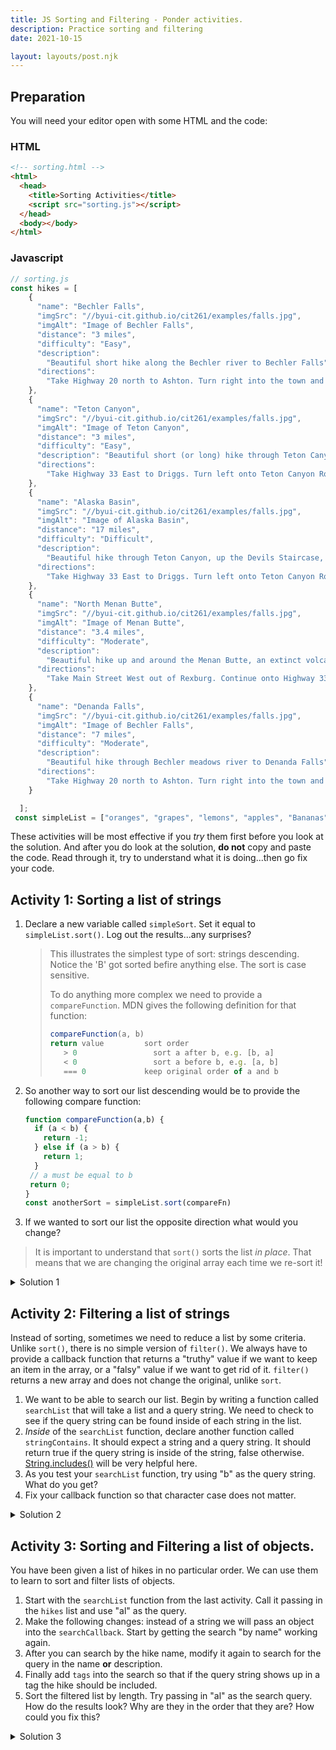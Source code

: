 ```yaml
---
title: JS Sorting and Filtering - Ponder activities.
description: Practice sorting and filtering
date: 2021-10-15

layout: layouts/post.njk
---
```


## Preparation

<!-- Make sure you read through the Prepare section for this topic. -->

You will need your editor open with some HTML and the code:

### HTML

```html
<!-- sorting.html -->
<html>
  <head>
    <title>Sorting Activities</title>
    <script src="sorting.js"></script>
  </head>
  <body></body>
</html>
```

### Javascript

```javascript
// sorting.js
const hikes = [
    {
      "name": "Bechler Falls",
      "imgSrc": "//byui-cit.github.io/cit261/examples/falls.jpg",
      "imgAlt": "Image of Bechler Falls",
      "distance": "3 miles",
      "difficulty": "Easy",
      "description":
        "Beautiful short hike along the Bechler river to Bechler Falls",
      "directions":
        "Take Highway 20 north to Ashton. Turn right into the town and continue through. Follow that road for a few miles then turn left again onto the Cave Falls road. Drive to the end of the Cave Falls road. There is a parking area at the trailhead."
    },
    {
      "name": "Teton Canyon",
      "imgSrc": "//byui-cit.github.io/cit261/examples/falls.jpg",
      "imgAlt": "Image of Teton Canyon",
      "distance": "3 miles",
      "difficulty": "Easy",
      "description": "Beautiful short (or long) hike through Teton Canyon.",
      "directions":
        "Take Highway 33 East to Driggs. Turn left onto Teton Canyon Road. Follow that road for a few miles then turn right onto Staline Road for a short distance, then left onto Alta Road. Veer right after Alta back onto Teton Canyon Road. There is a parking area at the trailhead."
    },
    {
      "name": "Alaska Basin",
      "imgSrc": "//byui-cit.github.io/cit261/examples/falls.jpg",
      "imgAlt": "Image of Alaska Basin",
      "distance": "17 miles",
      "difficulty": "Difficult",
      "description":
        "Beautiful hike through Teton Canyon, up the Devils Staircase, to Alaska Basin",
      "directions":
        "Take Highway 33 East to Driggs. Turn left onto Teton Canyon Road. Follow that road for a few miles then turn right onto Staline Road for a short distance, then left onto Alta Road. Veer right after Alta back onto Teton Canyon Road. There is a parking area at the trailhead."
    },
    {
      "name": "North Menan Butte",
      "imgSrc": "//byui-cit.github.io/cit261/examples/falls.jpg",
      "imgAlt": "Image of Menan Butte",
      "distance": "3.4 miles",
      "difficulty": "Moderate",
      "description":
        "Beautiful hike up and around the Menan Butte, an extinct volcano cone",
      "directions":
        "Take Main Street West out of Rexburg. Continue onto Highway 33. Travel west for about 8 miles until you see E Butte Rd on the South. Turn left and travel about 1 mile, turn left at your first opportunity onto Twin Butte Road. Follow that road for about 2 miles. The trailhead parking lot will be on the left"
    },
    {
      "name": "Denanda Falls",
      "imgSrc": "//byui-cit.github.io/cit261/examples/falls.jpg",
      "imgAlt": "Image of Bechler Falls",
      "distance": "7 miles",
      "difficulty": "Moderate",
      "description":
        "Beautiful hike through Bechler meadows river to Denanda Falls",
      "directions":
        "Take Highway 20 north to Ashton. Turn right into the town and continue through. Follow that road for a few miles then turn left again onto the Cave Falls road. Drive to until you see the sign for Bechler Meadows on the left. Turn there. There is a parking area at the trailhead."
    }

  ];
 const simpleList = ["oranges", "grapes", "lemons", "apples", "Bananas", "watermelons", "coconuts", "broccoli", "mango"];


```

These activities will be most effective if you *try* them first before you look at the solution. And after you do look at the solution, **do not** copy and paste the code. Read through it, try to understand what it is doing...then go fix your code.

## Activity 1: Sorting a list of strings



1. Declare a new variable called `simpleSort`. Set it equal to `simpleList.sort()`. Log out the results...any surprises?

    >This illustrates the simplest type of sort: strings descending. Notice the 'B' got sorted befire anything else. The sort is case sensitive.
    >
    > To do anything more complex we need to provide a `compareFunction`. MDN gives the following definition for that function:
    >
    >```javascript
    >compareFunction(a, b)
    > return value         sort order
    >    > 0	             sort a after b, e.g. [b, a]
    >    < 0	             sort a before b, e.g. [a, b]
    >    === 0             keep original order of a and b
    >```

2. So another way to sort our list descending would be to provide the following compare function:

    ```javascript
    function compareFunction(a,b) {
      if (a < b) {
        return -1;
      } else if (a > b) {
        return 1;
      }
     // a must be equal to b
     return 0;
    }
    const anotherSort = simpleList.sort(compareFn)
    ```

3. If we wanted to sort our list the opposite direction what would you change?

>It is important to understand that `sort()` sorts the list *in place*. That means that we are changing the original array each time we re-sort it!

<details>
<summary>Solution 1</summary>

```javascript
    function compareFn(a,b) {
      if (a > b) {
        return -1;
      } else if (a < b) {
        return 1;
      }
     // a must be equal to b
     return 0;
    }
    const anotherSort = simpleList.sort(compareFn)
```

</details>

## Activity 2: Filtering a list of strings

Instead of sorting, sometimes we need to reduce a list by some criteria. Unlike `sort()`, there is no simple version of `filter()`. We always have to provide a callback function that returns a "truthy" value if we want to keep an item in the array, or a "falsy" value if we want to get rid of it. `filter()` returns a new array and does not change the original, unlike `sort`.

1. We want to be able to search our list. Begin by writing a function called `searchList` that will take a list and a query string. We need to check to see if the query string can be found inside of each string in the list.
2. *Inside* of the `searchList` function, declare another function called `stringContains`. It should expect a string and a query string. It should return true if the query string is inside of the string, false otherwise.  [String.includes()](https://developer.mozilla.org/en-US/docs/Web/JavaScript/Reference/Global_Objects/Array/includes) will be very helpful here.
3. As you test your `searchList` function, try using "b" as the query string. What do you get?
4. Fix your callback function so that character case does not matter.


<details>
<summary>Solution 2</summary>

```javascript
  function searchList(list, query) {
    function searchCallback(string) {
      return string.toLowerCase().includes(query.toLowerCase());
    }
    return list.filter(searchCallback);
  }
  console.log(searchList(simpleList, "b"));
  console.log(searchList(simpleList, "an"));
```

</details>

## Activity 3: Sorting and Filtering a list of objects.

You have been given a list of hikes in no particular order. We can use them to learn to sort and filter lists of objects.

1. Start with the `searchList` function from the last activity. Call it passing in the `hikes` list and use "al" as the query.
2. Make the following changes: instead of a string we will pass an object into the `searchCallback`. Start by getting the search "by name" working again.
3. After you can search by the hike name, modify it again to search for the query in the name **or** description.
4. Finally add `tags` into the search so that if the query string shows up in a tag the hike should be included.
5. Sort the filtered list by length. Try passing in "al" as the search query. How do the results look? Why are they in the order that they are? How could you fix this?

<details>
<summary>Solution 3</summary>

```javascript
  function searchList(list, q) {
    function searchCallback(item) {
      return (
        item.name.toLowerCase().includes(q.toLowerCase()) ||
        item.description.toLowerCase().includes(q.toLowerCase()) ||
        item.tags.find((tag) => tag.toLowerCase().includes(q.toLowerCase()))
      );
    }
    const filtered = list.filter(searchCallback);

    const sorted = filtered.sort((a, b) => a.distance > b.distance);
    return sorted;
  }
  console.log(searchList(hikes, "yellowstone"));
  console.log(searchList(hikes, "moderate"));
  console.log(searchList(hikes, "al"));
```

</details>
